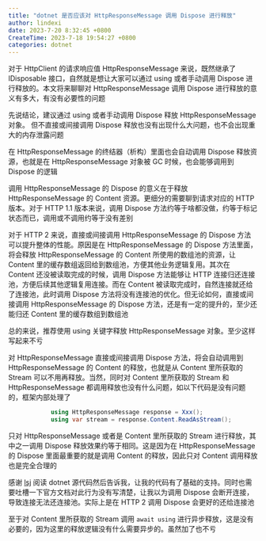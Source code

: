 ```yaml
---
title: "dotnet 是否应该对 HttpResponseMessage 调用 Dispose 进行释放"
author: lindexi
date: 2023-7-20 8:32:45 +0800
CreateTime: 2023-7-18 19:54:27 +0800
categories: dotnet
---
```


对于 HttpClient 的请求响应值 HttpResponseMessage 来说，既然继承了 IDisposable 接口，自然就是想让大家可以通过 using 或者手动调用 Dispose 进行释放的。本文将来聊聊对 HttpResponseMessage 调用 Dispose 进行释放的意义有多大，有没有必要性的问题

<!--more-->


<!-- csdn -->
<!-- 博客 -->
<!-- 发布 -->

先说结论，建议通过 using 或者手动调用 Dispose 释放 HttpResponseMessage 对象。 但不直接或间接调用 Dispose 释放也没有出现什么大问题，也不会出现重大的内存泄露问题

在 HttpResponseMessage 的终结器（析构）里面也会自动调用 Dispose 释放资源，也就是在 HttpResponseMessage 对象被 GC 时候，也会能够调用到 Dispose 的逻辑

调用 HttpResponseMessage 的 Dispose 的意义在于释放 HttpResponseMessage 的 Content 资源。更细分的需要聊到请求对应的 HTTP 版本。对于 HTTP 1.1 版本来说，调用 Dispose 方法约等于啥都没做，约等于标记状态而已，调用或不调用约等于没有差别

对于 HTTP 2 来说，直接或间接调用 HttpResponseMessage 的 Dispose 方法可以提升整体的性能。原因是在 HttpResponseMessage 的 Dispose 方法里面，将会释放 HttpResponseMessage 的 Content 所使用的数组池的资源，让 Content 里的缓存数组返回给到数组池，方便其他业务逻辑复用。其次在 Content 还没被读取完成的时候，调用 Dispose 方法能够让 HTTP 连接归还连接池，方便后续其他逻辑复用连接。而在 Content 被读取完成时，自然连接就还给了连接池，此时调用 Dispose 方法将没有连接池的优化。但无论如何，直接或间接调用 HttpResponseMessage 的 Dispose 方法，还是有一定的提升的，至少还能归还 Content 里的缓存数组到数组池

总的来说，推荐使用 using 关键字释放 HttpResponseMessage 对象。至少这样写起来不亏

对 HttpResponseMessage 直接或间接调用 Dispose 方法，将会自动调用到 HttpResponseMessage 的 Content 的释放，也就是从 Content 里所获取的 Stream 可以不用再释放。当然，同时对 Content 里所获取的 Stream 和 HttpResponseMessage 都调用释放也没有什么问题，如以下代码是没有问题的，框架内部处理了

```csharp
            using HttpResponseMessage response = Xxx();
            using var stream = response.Content.ReadAsStream();
```

只对 HttpResponseMessage 或者是 Content 里所获取的 Stream 进行释放，其中之一调用 Dispose 释放效果约等于相同。这是因为在 HttpResponseMessage 的 Dispose 里面最重要的就是调用 Content 的释放，因此只对 Content 调用释放也是完全合理的

感谢 [lsj](https://blog.sdlsj.net) 阅读 dotnet 源代码然后告诉我，让我的代码有了基础的支持。同时也需要吐槽一下官方文档对此行为没有写清楚，让我以为调用 Dispose 会断开连接，导致连接无法还连接池。实际上是在 HTTP 2 调用 Dispose 会更好的还给连接池

至于对 Content 里所获取的 Stream 调用 `await using` 进行异步释放，这是没有必要的，因为这里的释放逻辑没有什么需要异步的。虽然加了也不亏
